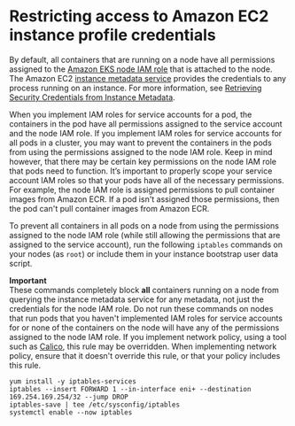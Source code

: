 # Restricting access to Amazon EC2 instance profile credentials<a name="restrict-ec2-credential-access"></a>

By default, all containers that are running on a node have all permissions assigned to the [Amazon EKS node IAM role](create-node-role.md) that is attached to the node\. The Amazon EC2 [instance metadata service](https://docs.aws.amazon.com/AWSEC2/latest/UserGuide/ec2-instance-metadata.html) provides the credentials to any process running on an instance\. For more information, see [Retrieving Security Credentials from Instance Metadata](https://docs.aws.amazon.com/AWSEC2/latest/UserGuide/iam-roles-for-amazon-ec2.html#instance-metadata-security-credentials)\. 

When you implement IAM roles for service accounts for a pod, the containers in the pod have all permissions assigned to the service account and the node IAM role\. If you implement IAM roles for service accounts for all pods in a cluster, you may want to prevent the containers in the pods from using the permissions assigned to the node IAM role\. Keep in mind however, that there may be certain key permissions on the node IAM role that pods need to function\. It’s important to properly scope your service account IAM roles so that your pods have all of the necessary permissions\. For example, the node IAM role is assigned permissions to pull container images from Amazon ECR\. If a pod isn't assigned those permissions, then the pod can't pull container images from Amazon ECR\.

To prevent all containers in all pods on a node from using the permissions assigned to the node IAM role \(while still allowing the permissions that are assigned to the service account\), run the following `iptables` commands on your nodes \(as `root`\) or include them in your instance bootstrap user data script\.

**Important**  
These commands completely block **all** containers running on a node from querying the instance metadata service for any metadata, not just the credentials for the node IAM role\. Do not run these commands on nodes that run pods that you haven't implemented IAM roles for service accounts for or none of the containers on the node will have any of the permissions assigned to the node IAM role\.
If you implement network policy, using a tool such as [Calico](calico.md), this rule may be overridden\. When implementing network policy, ensure that it doesn't override this rule, or that your policy includes this rule\.

```
yum install -y iptables-services
iptables --insert FORWARD 1 --in-interface eni+ --destination 169.254.169.254/32 --jump DROP
iptables-save | tee /etc/sysconfig/iptables 
systemctl enable --now iptables
```